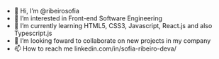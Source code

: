 - 👋 Hi, I’m @ribeirosofia
- 👀 I’m interested in Front-end Software Engineering
- 🌱 I’m currently learning HTML5, CSS3, Javascript, React.js and also Typescript.js
- 💞️ I’m looking foward to collaborate on new projects in my company
- 📫 How to reach me linkedin.com/in/sofia-ribeiro-deva/

<!---
ribeirosofia/ribeirosofia is a ✨ special ✨ repository because its `README.md` (this file) appears on your GitHub profile.
You can click the Preview link to take a look at your changes.
--->

